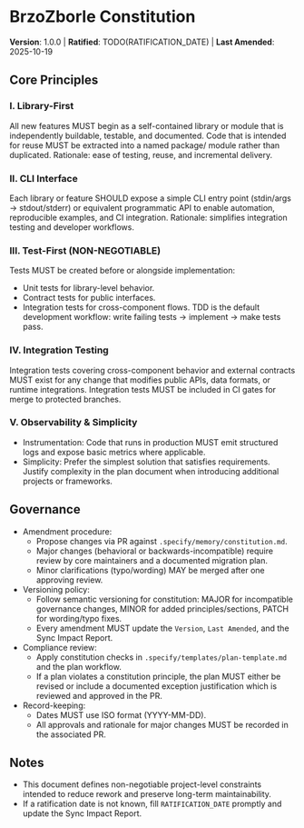 # BrzoZborle Constitution

**Version**: 1.0.0 | **Ratified**: TODO(RATIFICATION_DATE) | **Last Amended**: 2025-10-19

## Core Principles

### I. Library-First
All new features MUST begin as a self-contained library or module that is independently buildable,
testable, and documented. Code that is intended for reuse MUST be extracted into a named package/
module rather than duplicated. Rationale: ease of testing, reuse, and incremental delivery.

### II. CLI Interface
Each library or feature SHOULD expose a simple CLI entry point (stdin/args → stdout/stderr)
or equivalent programmatic API to enable automation, reproducible examples, and CI integration.
Rationale: simplifies integration testing and developer workflows.

### III. Test-First (NON-NEGOTIABLE)
Tests MUST be created before or alongside implementation:
- Unit tests for library-level behavior.
- Contract tests for public interfaces.
- Integration tests for cross-component flows.
TDD is the default development workflow: write failing tests → implement → make tests pass.

### IV. Integration Testing
Integration tests covering cross-component behavior and external contracts MUST exist for any
change that modifies public APIs, data formats, or runtime integrations. Integration tests MUST
be included in CI gates for merge to protected branches.

### V. Observability & Simplicity
- Instrumentation: Code that runs in production MUST emit structured logs and expose basic
  metrics where applicable.
- Simplicity: Prefer the simplest solution that satisfies requirements. Justify complexity in
  the plan document when introducing additional projects or frameworks.

## Governance

- Amendment procedure:
  - Propose changes via PR against `.specify/memory/constitution.md`.
  - Major changes (behavioral or backwards-incompatible) require review by core maintainers
    and a documented migration plan.
  - Minor clarifications (typo/wording) MAY be merged after one approving review.
- Versioning policy:
  - Follow semantic versioning for constitution: MAJOR for incompatible governance changes,
    MINOR for added principles/sections, PATCH for wording/typo fixes.
  - Every amendment MUST update the `Version`, `Last Amended`, and the Sync Impact Report.
- Compliance review:
  - Apply constitution checks in `.specify/templates/plan-template.md` and the plan workflow.
  - If a plan violates a constitution principle, the plan MUST either be revised or include a
    documented exception justification which is reviewed and approved in the PR.
- Record-keeping:
  - Dates MUST use ISO format (YYYY-MM-DD).
  - All approvals and rationale for major changes MUST be recorded in the associated PR.

## Notes
- This document defines non-negotiable project-level constraints intended to reduce
  rework and preserve long-term maintainability.
- If a ratification date is not known, fill `RATIFICATION_DATE` promptly and update the Sync
  Impact Report.
